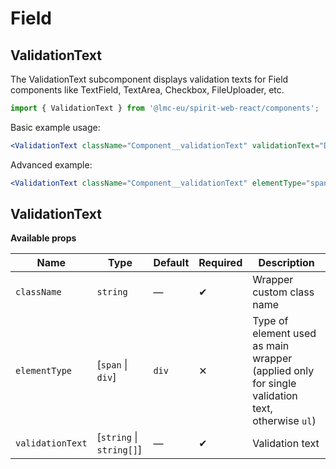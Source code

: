 # Field

## ValidationText

The ValidationText subcomponent displays validation texts for Field components like TextField, TextArea, Checkbox, FileUploader, etc.

```jsx
import { ValidationText } from '@lmc-eu/spirit-web-react/components';
```

Basic example usage:

```jsx
<ValidationText className="Component__validationText" validationText="Danger validation text" />
```

Advanced example:

```jsx
<ValidationText className="Component__validationText" elementType="span" validationState="danger" />
```

## ValidationText

**Available props**

| Name             | Type                     | Default | Required | Description                                                                                    |
| ---------------- | ------------------------ | ------- | -------- | ---------------------------------------------------------------------------------------------- |
| `className`      | `string`                 | —       | ✔        | Wrapper custom class name                                                                      |
| `elementType`    | [`span` \| `div`]        | `div`   | ✕        | Type of element used as main wrapper (applied only for single validation text, otherwise `ul`) |
| `validationText` | [`string` \| `string[]`] | —       | ✔        | Validation text                                                                                |
